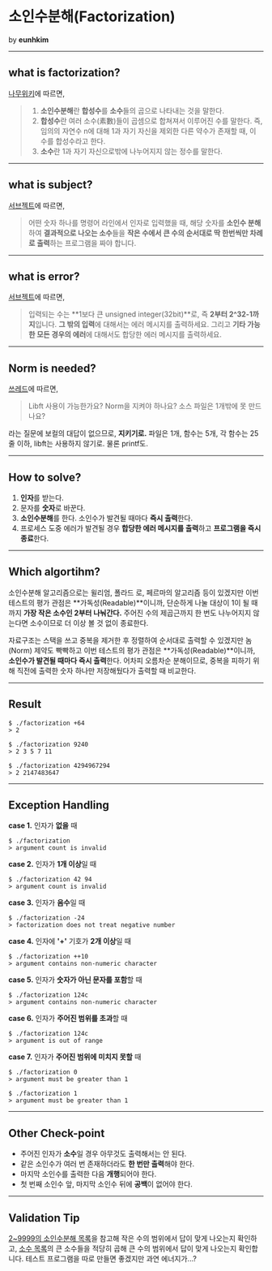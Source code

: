 # 소인수분해(Factorization)
by **eunhkim**

---
## what is factorization?
[나무위키](https://namu.wiki/w/%EC%86%8C%EC%9D%B8%EC%88%98%EB%B6%84%ED%95%B4)에 따르면,

> 1. **소인수분해**란 **합성수**를 **소수**들의 곱으로 나타내는 것을 말한다.
> 2. **합성수**란 여러 소수(素數)들이 곱셈으로 합쳐져서 이루어진 수를 말한다. 즉, 임의의 자연수 n에 대해 1과 자기 자신을 제외한 다른 약수가 존재할 때, 이 수를 합성수라고 한다.
> 3. **소수**란 1과 자기 자신으로밖에 나누어지지 않는 정수를 말한다.

---
## what is subject?
[서브젝트](https://docs.google.com/document/d/1utPkD1rfZIes4dv-Q1qKJThB8bmmQk8u7O1FGjhdO2Y)에 따르면,

> 어떤 숫자 하나를 명령어 라인에서 인자로 입력했을 때, 해당 숫자를 **소인수 분해**하여 **결과적으로 나오는 소수**들을 **작은 수에서 큰 수의 순서대로 딱 한번씩만 차례로 출력**하는 프로그램을 짜야 합니다.

---
## what is error?
[서브젝트](https://docs.google.com/document/d/1utPkD1rfZIes4dv-Q1qKJThB8bmmQk8u7O1FGjhdO2Y)에 따르면,

> 입력되는 수는 **1보다 큰 unsigned integer(32bit)**로, 즉 **2부터 2^32-1까지**입니다. **그 밖의 입력**에 대해서는 에러 메시지를 출력하세요. 그리고 **기타 가능한 모든 경우의 에러**에 대해서도 합당한 에러 메시지를 출력하세요.

---
## Norm is needed?
[ 쓰레드](https://42born2code.slack.com/archives/CU6MTFBNH/p1585725942298400)에 따르면,

> Libft 사용이 가능한가요?
> Norm을 지켜야 하나요?
> 소스 파일은 1개밖에 못 만드나요?

라는 질문에 보컬의 대답이 없으므로, **지키기로.** 파일은 1개, 함수는 5개, 각 함수는 25줄 이하, libft는 사용하지 않기로. 물론 printf도.

----
## How to solve?
1. **인자**를 받는다.
2. 문자를 **숫자**로 바꾼다.
3. **소인수분해**를 한다. 소인수가 발견될 때마다 **즉시 출력**한다.
4. 프로세스 도중 에러가 발견될 경우 **합당한 에러 메시지를 출력**하고 **프로그램을 즉시 종료**한다.


----
## Which algortihm?
소인수분해 알고리즘으로는 윌리엄, 폴라드 로, 페르마의 알고리즘 등이 있겠지만 이번 테스트의 평가 관점은 **가독성(Readable)**이니까, 단순하게 나눌 대상이 1이 될 때까지 **가장 작은 소수인 2부터 나눠간다.** 주어진 수의 제곱근까지 한 번도 나누어지지 않는다면 소수이므로 더 이상 볼 것 없이 종료한다.

자료구조는 스택을 쓰고 중복을 제거한 후 정렬하여 순서대로 출력할 수 있겠지만 놈(Norm) 제약도 빡빡하고 이번 테스트의 평가 관점은 **가독성(Readable)**이니까, **소인수가 발견될 때마다 즉시 출력**한다. 어차피 오름차순 분해이므로, 중복을 피하기 위해 직전에 출력한 숫자 하나만 저장해뒀다가 출력할 때 비교한다.

----
## Result
    $ ./factorization +64
    > 2

    $ ./factorization 9240
    > 2 3 5 7 11

    $ ./factorization 4294967294
    > 2 2147483647

----
## Exception Handling
**case 1.** 인자가 **없을** 때

    $ ./factorization
    > argument count is invalid

**case 2.** 인자가 **1개 이상**일 때

    $ ./factorization 42 94
    > argument count is invalid

**case 3.** 인자가 **음수**일 때

    $ ./factorization -24
    > factorization does not treat negative number

**case 4.** 인자에 **'+'** 기호가 **2개 이상**일 때

    $ ./factorization ++10
    > argument contains non-numeric character

**case 5.** 인자가 **숫자가 아닌 문자를 포함**할 때

    $ ./factorization 124c
    > argument contains non-numeric character

**case 6.** 인자가 **주어진 범위를 초과**할 때

    $ ./factorization 124c
    > argument is out of range

**case 7.** 인자가 **주어진 범위에 미치지 못할** 때

    $ ./factorization 0
    > argument must be greater than 1

    $ ./factorization 1
    > argument must be greater than 1

----
## Other Check-point
* 주어진 인자가 **소수**일 경우 아무것도 출력해서는 안 된다.
* 같은 소인수가 여러 번 존재하더라도 **한 번만 출력**해야 한다.
* 마지막 소인수를 출력한 다음 **개행**되어야 한다.
* 첫 번째 소인수 앞, 마지막 소인수 뒤에 **공백**이 없어야 한다.

----
## Validation Tip
[2~9999의 소인수분해 목록](https://m.blog.naver.com/PostView.nhn?blogId=483pky&logNo=221193148861&proxyReferer=http%3A%2F%2F168.126.130.229%2Ftm%2F%3Fa%3DCR%26b%3DMAC%26c%3D300020963651%26d%3D32%26e%3D2203%26f%3DbS5ibG9nLm5hdmVyLmNvbS80ODNwa3kvMjIxMTkzMTQ4ODYx%26g%3D1585817314251%26h%3D1585817314308%26y%3D0%26z%3D0%26x%3D1%26w%3D2019-07-24%26in%3D2203_1748_00023587%26id%3D20200402)을 참고해 작은 수의 범위에서 답이 맞게 나오는지 확인하고, [소수 목록](https://ko.wikipedia.org/wiki/%EC%86%8C%EC%88%98_%EB%AA%A9%EB%A1%9D)의 큰 소수들을 적당히 곱해 큰 수의 범위에서 답이 맞게 나오는지 확인합니다. 테스트 프로그램을 따로 만들면 좋겠지만 과연 에너지가...?
